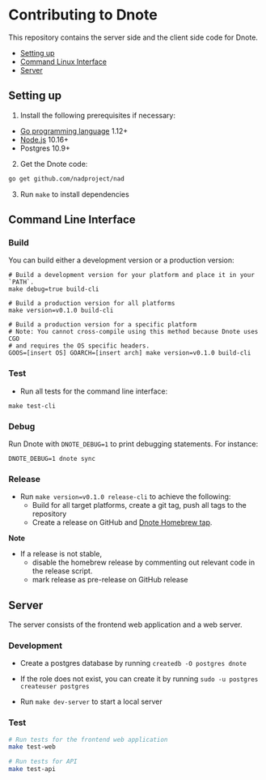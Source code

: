 # Contributing to Dnote

This repository contains the server side and the client side code for Dnote.

* [Setting up](#setting-up)
* [Command Linux Interface](#command-line-interface)
* [Server](#server)

## Setting up

1. Install the following prerequisites if necessary:

* [Go programming language](https://golang.org/dl/) 1.12+
* [Node.js](https://nodejs.org/) 10.16+
* Postgres 10.9+

2. Get the Dnote code:

```sh
go get github.com/nadproject/nad
```

3. Run `make` to install dependencies

## Command Line Interface

### Build

You can build either a development version or a production version:

```
# Build a development version for your platform and place it in your `PATH`.
make debug=true build-cli

# Build a production version for all platforms
make version=v0.1.0 build-cli

# Build a production version for a specific platform
# Note: You cannot cross-compile using this method because Dnote uses CGO
# and requires the OS specific headers.
GOOS=[insert OS] GOARCH=[insert arch] make version=v0.1.0 build-cli
```

### Test

* Run all tests for the command line interface:

```
make test-cli
```

### Debug

Run Dnote with `DNOTE_DEBUG=1` to print debugging statements. For instance:

```
DNOTE_DEBUG=1 dnote sync
```

### Release

* Run `make version=v0.1.0 release-cli` to achieve the following:
  * Build for all target platforms, create a git tag, push all tags to the repository
  * Create a release on GitHub and [Dnote Homebrew tap](https://github.com/dnote/homebrew-dnote).

**Note**

- If a release is not stable,
  - disable the homebrew release by commenting out relevant code in the release script.
  - mark release as pre-release on GitHub release

## Server

The server consists of the frontend web application and a web server.

### Development

* Create a postgres database by running `createdb -O postgres dnote`
* If the role does not exist, you can create it by running `sudo -u postgres createuser postgres`

* Run `make dev-server` to start a local server

### Test

```bash
# Run tests for the frontend web application
make test-web

# Run tests for API
make test-api
```
